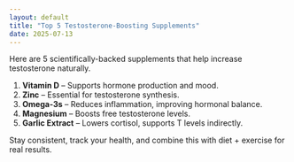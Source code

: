 ```yaml
---
layout: default
title: "Top 5 Testosterone-Boosting Supplements"
date: 2025-07-13
---
```


Here are 5 scientifically-backed supplements that help increase testosterone naturally.

1. **Vitamin D** – Supports hormone production and mood.  
2. **Zinc** – Essential for testosterone synthesis.  
3. **Omega-3s** – Reduces inflammation, improving hormonal balance.  
4. **Magnesium** – Boosts free testosterone levels.  
5. **Garlic Extract** – Lowers cortisol, supports T levels indirectly.

Stay consistent, track your health, and combine this with diet + exercise for real results.
